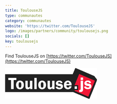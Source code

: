 ```yaml
---
title: ToulouseJS
type: communautes
category: communautes
website: 'https://twitter.com/ToulouseJS'
logo: /images/partners/community/toulousejs.png
socials: []
key: toulousejs
---
```


Find ToulouseJS on [https://twitter.com/ToulouseJS](https://twitter.com/ToulouseJS)

![ToulouseJS](/images/partners/community/toulousejs.png)

